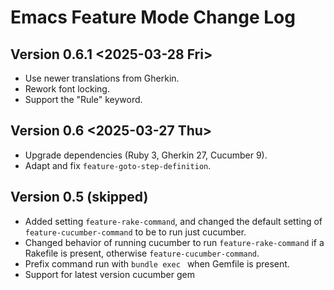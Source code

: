 Emacs Feature Mode Change Log
=============================

Version 0.6.1 <2025-03-28 Fri>
-----------------------------

* Use newer translations from Gherkin.
* Rework font locking.
* Support the "Rule" keyword.

Version 0.6 <2025-03-27 Thu>
-----------------------------

* Upgrade dependencies (Ruby 3, Gherkin 27, Cucumber 9).
* Adapt and fix `feature-goto-step-definition`.

Version 0.5 (skipped)
------------------------------

* Added setting `feature-rake-command`, and changed the default
  setting of `feature-cucumber-command` to be to run just cucumber.
* Changed behavior of running cucumber to run `feature-rake-command`
  if a Rakefile is present, otherwise `feature-cucumber-command`.
* Prefix command run with `bundle exec ` when Gemfile is present.
* Support for latest version cucumber gem
